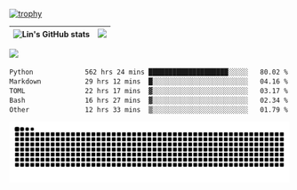 [![trophy](https://github-profile-trophy.vercel.app/?username=ocss884&column=7)](https://github.com/ocss884)

| ![Lin's GitHub stats](https://github-readme-stats.vercel.app/api?username=ocss884&show_icons=true&hide_border=True&count_private=true) | ![](https://github-readme-streak-stats.herokuapp.com?user=ocss884&hide_border=true&date_format=M%20j%5B%2C%20Y%5D&ring=7EDDCF&fire=7EDDCF") |
| ------------------------------------------------------------ | ------------------------------------------------------------ |

![](https://komarev.com/ghpvc/?username=ocss884&color=brightgreen)

<!--START_SECTION:waka-->

```txt
Python             562 hrs 24 mins ████████████████████░░░░░   80.02 %
Markdown           29 hrs 12 mins  █░░░░░░░░░░░░░░░░░░░░░░░░   04.16 %
TOML               22 hrs 17 mins  ▓░░░░░░░░░░░░░░░░░░░░░░░░   03.17 %
Bash               16 hrs 27 mins  ▓░░░░░░░░░░░░░░░░░░░░░░░░   02.34 %
Other              12 hrs 33 mins  ▒░░░░░░░░░░░░░░░░░░░░░░░░   01.79 %
```

<!--END_SECTION:waka-->

<p align="center">
   <img src="https://github.com/ocss884/ocss884/blob/output/github-snake.svg" alt="snake">
</p>
